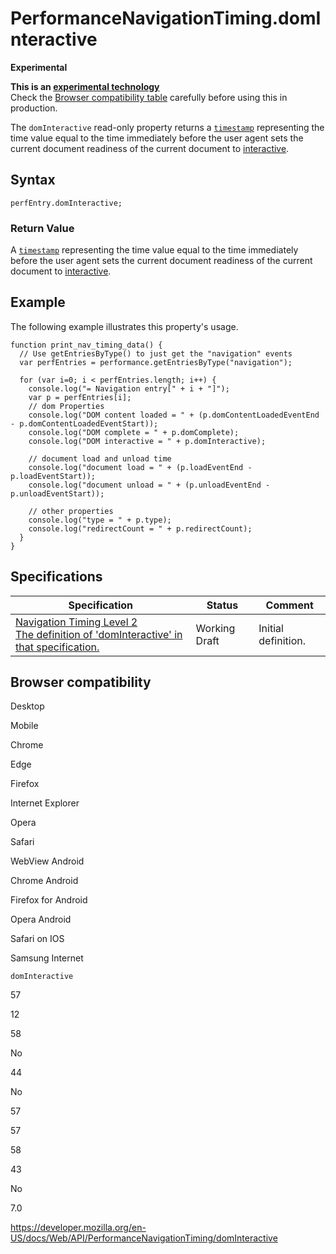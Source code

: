 PerformanceNavigationTiming.domInteractive
==========================================

**Experimental**

**This is an [experimental technology](https://developer.mozilla.org/en-US/docs/MDN/Guidelines/Conventions_definitions#experimental)**  
Check the [Browser compatibility table](#browser_compatibility) carefully before using this in production.

The `domInteractive` read-only property returns a [`timestamp`](../domhighrestimestamp) representing the time value equal to the time immediately before the user agent sets the current document readiness of the current document to [interactive](https://html.spec.whatwg.org/multipage/syntax.html#the-end).

Syntax
------

    perfEntry.domInteractive;

### Return Value

A [`timestamp`](../domhighrestimestamp) representing the time value equal to the time immediately before the user agent sets the current document readiness of the current document to [interactive](https://html.spec.whatwg.org/multipage/syntax.html#the-end).

Example
-------

The following example illustrates this property's usage.

    function print_nav_timing_data() {
      // Use getEntriesByType() to just get the "navigation" events
      var perfEntries = performance.getEntriesByType("navigation");

      for (var i=0; i < perfEntries.length; i++) {
        console.log("= Navigation entry[" + i + "]");
        var p = perfEntries[i];
        // dom Properties
        console.log("DOM content loaded = " + (p.domContentLoadedEventEnd - p.domContentLoadedEventStart));
        console.log("DOM complete = " + p.domComplete);
        console.log("DOM interactive = " + p.domInteractive);

        // document load and unload time
        console.log("document load = " + (p.loadEventEnd - p.loadEventStart));
        console.log("document unload = " + (p.unloadEventEnd - p.unloadEventStart));

        // other properties
        console.log("type = " + p.type);
        console.log("redirectCount = " + p.redirectCount);
      }
    }

Specifications
--------------

<table><thead><tr class="header"><th>Specification</th><th>Status</th><th>Comment</th></tr></thead><tbody><tr class="odd"><td><a href="https://w3c.github.io/navigation-timing/#dom-performancenavigationtiming-dominteractive">Navigation Timing Level 2<br />
<span class="small">The definition of 'domInteractive' in that specification.</span></a></td><td><span class="spec-wd">Working Draft</span></td><td>Initial definition.</td></tr></tbody></table>

Browser compatibility
---------------------

Desktop

Mobile

Chrome

Edge

Firefox

Internet Explorer

Opera

Safari

WebView Android

Chrome Android

Firefox for Android

Opera Android

Safari on IOS

Samsung Internet

`domInteractive`

57

12

58

No

44

No

57

57

58

43

No

7.0

<a href="https://developer.mozilla.org/en-US/docs/Web/API/PerformanceNavigationTiming/domInteractive" class="_attribution-link">https://developer.mozilla.org/en-US/docs/Web/API/PerformanceNavigationTiming/domInteractive</a>
